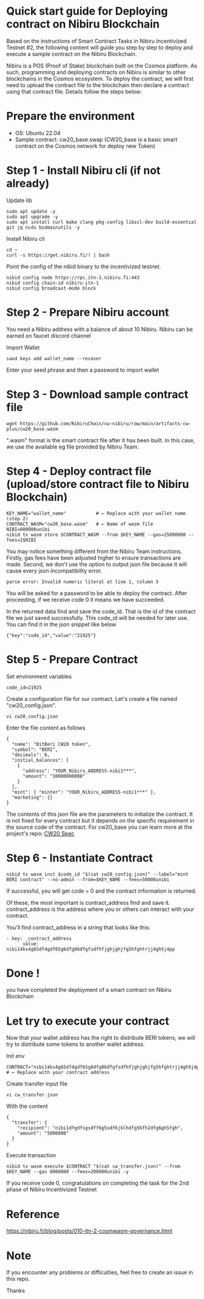 # Quick start guide for Deploying contract on Nibiru Blockchain
Based on the instructions of Smart Contract Tasks in Nibiru Incentivized Testnet #2, the following content will guide you step by step to deploy and execute a sample contract on the Nibiru Blockchain.


Nibiru is a POS (Proof of Stake) blockchain built on the Cosmos platform. As such, programming and deploying contracts on Nibiru is similar to other blockchains in the Cosmos ecosystem.
To deploy the contract, we will first need to upload the contract file to the blockchain then declare a contract using that contract file. Details follow the steps below:

# Prepare the environment
* OS: Ubuntu 22.04 
* Sample contract: cw20_base.swap (CW20_base is a basic smart contract on the Cosmos network for deploy new Token)

# Step 1 - Install Nibiru cli (if not already)
Update lib
```
sudo apt update -y
sudo apt upgrade -y
sudo apt install curl make clang pkg-config libssl-dev build-essential git jq ncdu bsdmainutils -y
```
Install Nibiru cli
```
cd ~
curl -s https://get.nibiru.fi/! | bash
```
Point the config of the nibid binary to the incentivized testnet.
```
nibid config node https://rpc.itn-1.nibiru.fi:443
nibid config chain-id nibiru-itn-1
nibid config broadcast-mode block
```
# Step 2 - Prepare Nibiru account
You need a Nibiru address with a balance of about 10 Nibiru. Nibiru can be earned on faucet discord channel

Import Wallet
```
saod keys add wallet_name --recover
```
Enter your seed phrase and then a password to import wallet

# Step 3 - Download sample contract file
```
wget https://github.com/NibiruChain/cw-nibiru/raw/main/artifacts-cw-plus/cw20_base.wasm
```
".wasm" format is the smart contract file after it has been built. In this case, we use the available eg file provided by Nibiru Team.
# Step 4 - Deploy contract file (upload/store contract file to Nibiru Blockchain) 
```
KEY_NAME="wallet_name"           # ← Replace with your wallet name (step 2)
CONTRACT_WASM="cw20_base.wasm"   # ← Name of wasm file 
NIBI=000000unibi
nibid tx wasm store $CONTRACT_WASM --from $KEY_NAME --gas=25000000 --fees=2$NIBI
```
You may notice something different from the Nibiru Team instructions. 
Firstly, gas fees have been adjusted higher to ensure transactions are made. 
Second, we don't use the option to output json file because it will cause every json incompatibility error. 
```
parse error: Invalid numeric literal at line 1, column 5
```
You will be asked for a password to be able to deploy the contract. After proceeding, if we receive code 0 it means we have succeeded.

In the returned data find and save the code_id. That is the id of the contract file we just saved successfully. 
This code_id will be needed for later use. 
You can find it in the json snippet like below
```
{"key":"code_id","value":"21925"}
```
# Step 5 - Prepare Contract
Set environment variables
```
code_id=21925
```
Create a configuration file for our contract. Let's create a file named "cw20_config.json". 
```
vi cw20_config.json
```
Enter the file content as follows 
```
{
  "name": "BitBeri CW20 token",
  "symbol": "BERI",
  "decimals": 6,
  "initial_balances": [
    {
      "address": "YOUR_Nibiru_ADDRESS-nibi1***",
      "amount": "10000000000"
    }
  ],
  "mint": { "minter": "YOUR_Nibiru_ADDRESS-nibi1***" },
  "marketing": {}
}
```
The contents of this json file are the parameters to initialize the contract. 
It is not fixed for every contract but it depends on the specific requirement in the source code of the contract. 
For cw20_base you can learn more at the project's repo: [CW20 Spec](https://github.com/CosmWasm/cw-plus/blob/main/packages/cw20/README.md)

# Step 6 - Instantiate Contract
```
nibid tx wasm inst $code_id "$(cat cw20_config.json)" --label="mint BERI contract" --no-admin --from=$KEY_NAME --fees=50000unibi
```
If successful, you will get code = 0 and the contract information is returned.

Of these, the most important is contract_address find and save it. contract_address is the address where you or others can interact with your contract.

You'll find contract_address in a string that looks like this:
```
- key: _contract_address
      value: nibi14ks4g65df4gdf65g6dfg86đfgfsdfhfjghjghjfg5hfghtrjj4gh5j4pp
```
# Done !
you have completed the deployment of a smart contract on Nibiru Blockchain

# Let try to execute your contract
Now that your wallet address has the right to distribute BERI tokens, we will try to distribute some tokens to another wallet address.

Init env
```
CONTRACT="nibi14ks4g65df4gdf65g6dfg86đfgfsdfhfjghjghjfg5hfghtrjj4gh5j4pp" # ← Replace with your contract address
```
Create transfer input file
```
vi cw_transfer.json
```
With the content
```
{
  "transfer": {
    "recipient": "nibi1dfgdfsgsdff6g5sdf6jklhdfg56fh2dfg6gh5fgh",
    "amount": "5000000"
  }
}
```
Execute transaction
```
nibid tx wasm execute $CONTRACT "$(cat cw_transfer.json)" --from $KEY_NAME --gas 8000000 --fees=200000unibi -y
```
If you receive code 0, congratulations on completing the task for the 2nd phase of Nibiru Incentivized Testnet
# Reference
https://nibiru.fi/blog/posts/010-itn-2-cosmwasm-governance.html

# Note
If you encounter any problems or difficulties, feel free to create an issue in this repo. 

Thanks




